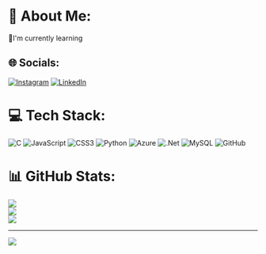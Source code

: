 # 💫 About Me:
🌱I'm currently learning 


## 🌐 Socials:
[![Instagram](https://img.shields.io/badge/Instagram-%23E4405F.svg?logo=Instagram&logoColor=white)](https://instagram.com/shreyas_51) [![LinkedIn](https://img.shields.io/badge/LinkedIn-%230077B5.svg?logo=linkedin&logoColor=white)](https://linkedin.com/in/https://www.linkedin.com/in/shreyas-kv-0453b7321?utm_source=share&utm_campaign=share_via&utm_content=profile&utm_medium=android_app) 

# 💻 Tech Stack:
![C](https://img.shields.io/badge/c-%2300599C.svg?style=flat-square&logo=c&logoColor=white) ![JavaScript](https://img.shields.io/badge/javascript-%23323330.svg?style=flat-square&logo=javascript&logoColor=%23F7DF1E) ![CSS3](https://img.shields.io/badge/css3-%231572B6.svg?style=flat-square&logo=css3&logoColor=white) ![Python](https://img.shields.io/badge/python-3670A0?style=flat-square&logo=python&logoColor=ffdd54) ![Azure](https://img.shields.io/badge/azure-%230072C6.svg?style=flat-square&logo=microsoftazure&logoColor=white) ![.Net](https://img.shields.io/badge/.NET-5C2D91?style=flat-square&logo=.net&logoColor=white) ![MySQL](https://img.shields.io/badge/mysql-4479A1.svg?style=flat-square&logo=mysql&logoColor=white) ![GitHub](https://img.shields.io/badge/github-%23121011.svg?style=flat-square&logo=github&logoColor=white)
# 📊 GitHub Stats:
![](https://github-readme-stats.vercel.app/api?username=shreyas263&theme=dark&hide_border=false&include_all_commits=true&count_private=true)<br/>
![](https://github-readme-streak-stats.herokuapp.com/?user=shreyas263&theme=dark&hide_border=false)<br/>
![](https://github-readme-stats.vercel.app/api/top-langs/?username=shreyas263&theme=dark&hide_border=false&include_all_commits=true&count_private=true&layout=compact)

---
[![](https://visitcount.itsvg.in/api?id=shreyas263&icon=0&color=1)](https://visitcount.itsvg.in)

<!-- Proudly created with GPRM ( https://gprm.itsvg.in ) -->
